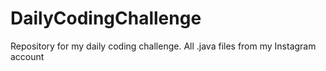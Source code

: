 # DailyCodingChallenge

Repository for my daily coding challenge.
All .java files from my Instagram account
